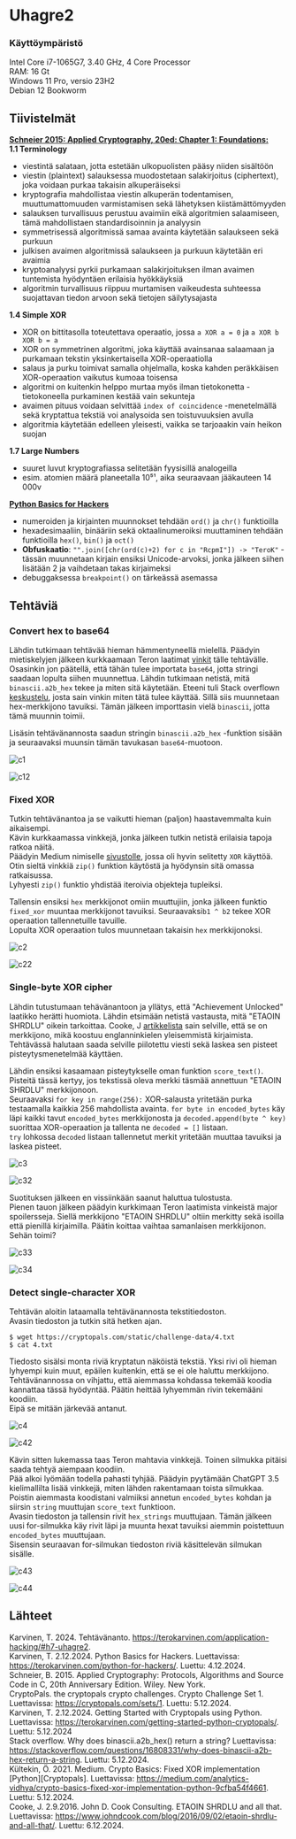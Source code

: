 # Uhagre2

### Käyttöympäristö

Intel Core i7-1065G7, 3.40 GHz, 4 Core Processor  
RAM: 16 Gt  
Windows 11 Pro, versio 23H2  
Debian 12 Bookworm  

## Tiivistelmät
[**Schneier 2015: Applied Cryptography, 20ed: Chapter 1: Foundations:** ](https://www.oreilly.com/library/view/applied-cryptography-protocols/9781119096726/08_chap01.html#chap01-sec001)   
**1.1 Terminology**
- viestintä salataan, jotta estetään ulkopuolisten pääsy niiden sisältöön
- viestin (plaintext) salauksessa muodostetaan salakirjoitus (ciphertext), joka voidaan purkaa takaisin alkuperäiseksi
- kryptografia mahdollistaa viestin alkuperän todentamisen, muuttumattomuuden varmistamisen sekä lähetyksen kiistämättömyyden
- salauksen turvallisuus perustuu avaimiin eikä algoritmien salaamiseen, tämä mahdollistaen standardisoinnin ja analyysin
- symmetrisessä algoritmissä samaa avainta käytetään salaukseen sekä purkuun
- julkisen avaimen algoritmissä salaukseen ja purkuun käytetään eri avaimia
- kryptoanalyysi pyrkii purkamaan salakirjoituksen ilman avaimen tuntemista hyödyntäen erilaisia hyökkäyksiä
- algoritmin turvallisuus riippuu murtamisen vaikeudesta suhteessa suojattavan tiedon arvoon sekä tietojen säilytysajasta

**1.4 Simple XOR**
- XOR on bittitasolla toteutettava operaatio, jossa `a XOR a = 0` ja `a XOR b XOR b = a`
- XOR on symmetrinen algoritmi, joka käyttää avainsanaa salaamaan ja purkamaan tekstin yksinkertaisella XOR-operaatiolla
- salaus ja purku toimivat samalla ohjelmalla, koska kahden peräkkäisen XOR-operaation vaikutus kumoaa toisensa
- algoritmi on kuitenkin helppo murtaa myös ilman tietokonetta - tietokoneella purkaminen kestää vain sekunteja
- avaimen pituus voidaan selvittää `index of coincidence` -menetelmällä sekä kryptattua tekstiä voi analysoida sen toistuvuuksien avulla
- algoritmia käytetään edelleen yleisesti, vaikka se tarjoaakin vain heikon suojan

**1.7 Large Numbers**
- suuret luvut kryptografiassa selitetään fyysisillä analogeilla
- esim. atomien määrä planeetalla 10⁵¹, aika seuraavaan jääkauteen 14 000v

[**Python Basics for Hackers**](https://terokarvinen.com/python-for-hackers/)
- numeroiden ja kirjainten muunnokset tehdään `ord()` ja `chr()` funktioilla
- hexadesimaaliin, binääriin sekä oktaalinumeroiksi muuttaminen tehdään funktioilla `hex()`, `bin()` ja `oct()`
- **Obfuskaatio**: `"".join([chr(ord(c)+2) for c in "RcpmI"]) -> "TeroK"` - tässän muunnetaan kirjain ensiksi Unicode-arvoksi, jonka jälkeen siihen lisätään 2 ja vaihdetaan takas kirjaimeksi
- debuggaksessa `breakpoint()` on tärkeässä asemassa

## Tehtäviä

### Convert hex to base64
Lähdin tutkimaan tehtävää hieman hämmentyneellä mielellä. Päädyin mietiskelyjen jälkeen kurkkaamaan Teron laatimat [vinkit](https://terokarvinen.com/getting-started-python-cryptopals/) tälle tehtävälle.  
Osasinkin jon päätellä, että tähän tulee importata `base64`, jotta stringi saadaan lopulta siihen muunnettua. Lähdin tutkimaan netistä, mitä `binascii.a2b_hex` tekee ja miten sitä käytetään. Eteeni tuli Stack overflown [keskustelu](https://stackoverflow.com/questions/16808331/why-does-binascii-a2b-hex-return-a-string), josta sain vinkin miten tätä tulee käyttää. Sillä siis muunnetaan hex-merkkijono tavuiksi. Tämän jälkeen importtasin vielä `binascii`, jotta tämä muunnin toimii.  

Lisäsin tehtävänannosta saadun stringin `binascii.a2b_hex` -funktion sisään ja seuraavaksi muunsin tämän tavukasan `base64`-muotoon.  

![c1](images/c1.png)

![c12](images/c12.png)

### Fixed XOR
Tutkin tehtävänantoa ja se vaikutti hieman (paljon) haastavemmalta kuin aikaisempi.  
Kävin kurkkaamassa vinkkejä, jonka jälkeen tutkin netistä erilaisia tapoja ratkoa näitä.  
Päädyin Medium nimiselle [sivustolle](https://medium.com/analytics-vidhya/crypto-basics-fixed-xor-implementation-python-9cfba54f4661), jossa oli hyvin selitetty `XOR` käyttöä.  
Otin sieltä vinkkiä `zip()` funktion käytöstä ja hyödynsin sitä omassa ratkaisussa.  
Lyhyesti `zip()` funktio yhdistää iteroivia objekteja tupleiksi.  

Tallensin ensiksi `hex` merkkijonot omiin muuttujiin, jonka jälkeen funktio `fixed_xor` muuntaa merkkijonot tavuiksi. Seuraavaksi`b1 ^ b2` tekee XOR operaation tallennetuille tavuille.  
Lopulta XOR operaation tulos muunnetaan takaisin `hex` merkkijonoksi.  

![c2](images/c2.png)

![c22](images/c22.png)

### Single-byte XOR cipher
Lähdin tutustumaan tehävänantoon ja yllätys, että "Achievement Unlocked" laatikko herätti huomiota. Lähdin etsimään netistä vastausta, mitä "ETAOIN SHRDLU" oikein tarkoittaa. Cooke, J [artikkelista](https://www.johndcook.com/blog/2016/09/02/etaoin-shrdlu-and-all-that/) sain selville, että se on merkkijono, mikä koostuu englanninkielen yleisemmistä kirjaimista. 
Tehtävässä halutaan saada selville piilotettu viesti sekä laskea sen pisteet pisteytysmenetelmää käyttäen.  

Lähdin ensiksi kasaamaan pisteytykselle oman funktion `score_text()`. Pisteitä tässä kertyy, jos tekstissä oleva merkki täsmää annettuun "ETAOIN SHRDLU" merkkijonoon.  
Seuraavaksi `for key in range(256):` XOR-salausta yritetään purka testaamalla kaikkia 256 mahdollista avainta. `for byte in encoded_bytes` käy läpi kaikki tavut `encoded_bytes` merkkijonosta ja `decoded.append(byte ^ key)` suorittaa XOR-operaation ja tallenta ne `decoded = []` listaan.  
`try` lohkossa `decoded` listaan tallennetut merkit yritetään muuttaa tavuiksi ja laskea pisteet.  

![c3](images/c3.png)

![c32](images/c32.png)

Suotituksen jälkeen en vissiinkään saanut haluttua tulostusta.  
Pienen tauon jälkeen päädyin kurkkimaan Teron laatimista vinkeistä major spoilersseja. Siellä merkkijono "ETAOIN SHRDLU" oltiin merkitty sekä isoilla että pienillä kirjaimilla. Päätin koittaa vaihtaa samanlaisen merkkijonon.  
Sehän toimi?  

![c33](images/c33.png)

![c34](images/c34.png)

### Detect single-character XOR
Tehtävän aloitin lataamalla tehtävänannosta tekstitiedoston.  
Avasin tiedoston ja tutkin sitä hetken ajan.  

    $ wget https://cryptopals.com/static/challenge-data/4.txt
    $ cat 4.txt

Tiedosto sisälsi monta riviä kryptatun näköistä tekstiä. Yksi rivi oli hieman lyhyempi kuin muut, epäilen kuitenkin, että se ei ole haluttu merkkijono.  
Tehtävänannossa on vihjattu, että aiemmassa kohdassa tekemää koodia kannattaa tässä hyödyntää. Päätin heittää lyhyemmän rivin tekemääni koodiin.  
Eipä se mitään järkevää antanut.  

![c4](images/c4.png)

![c42](images/c42.png)

Kävin sitten lukemassa taas Teron mahtavia vinkkejä. Toinen silmukka pitäisi saada tehtyä aiempaan koodiin.  
Pää alkoi lyömään todella pahasti tyhjää. Päädyin pyytämään ChatGPT 3.5 kielimallilta lisää vinkkejä, miten lähden rakentamaan toista silmukkaa.  
Poistin aiemmasta koodistani valmiiksi annetun `encoded_bytes` kohdan ja siirsin `string` muuttujan `score_text` funktioon.  
Avasin tiedoston ja tallensin rivit `hex_strings` muuttujaan. Tämän jälkeen uusi for-silmukka käy rivit läpi ja muunta hexat tavuiksi aiemmin poistettuun `encoded_bytes` muuttujaan.  
Sisensin seuraavan for-silmukan tiedoston riviä käsittelevän silmukan sisälle.  

![c43](images/c43.png)

![c44](images/c44.png)


## Lähteet
Karvinen, T. 2024. Tehtävänanto. https://terokarvinen.com/application-hacking/#h7-uhagre2.  
Karvinen, T. 2.12.2024. Python Basics for Hackers. Luettavissa: https://terokarvinen.com/python-for-hackers/. Luettu: 4.12.2024.  
Schneier, B. 2015. Applied Cryptography: Protocols, Algorithms and Source Code in C, 20th Anniversary Edition. Wiley. New York.  
CryptoPals. the cryptopals crypto challenges. Crypto Challenge Set 1. Luettavissa: https://cryptopals.com/sets/1. Luettu: 5.12.2024.  
Karvinen, T. 2.12.2024. Getting Started with Cryptopals using Python. Luettavissa: https://terokarvinen.com/getting-started-python-cryptopals/. Luettu: 5.12.2024  
Stack overflow. Why does binascii.a2b_hex() return a string? Luettavissa: https://stackoverflow.com/questions/16808331/why-does-binascii-a2b-hex-return-a-string. Luettu: 5.12.2024.   
Kültekin, Ö. 2021. Medium. Crypto Basics: Fixed XOR implementation [Python][Cryptopals]. Luettavissa: https://medium.com/analytics-vidhya/crypto-basics-fixed-xor-implementation-python-9cfba54f4661. Luettu: 5.12.2024.  
Cooke, J. 2.9.2016. John D. Cook Consulting. ETAOIN SHRDLU and all that. Luettavissa: https://www.johndcook.com/blog/2016/09/02/etaoin-shrdlu-and-all-that/. Luettu: 6.12.2024.  

